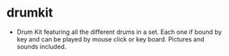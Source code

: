 # drumkit

- Drum Kit featuring all the different drums in a set. Each one if bound by key and can be played by mouse click or key board. Pictures and sounds included.